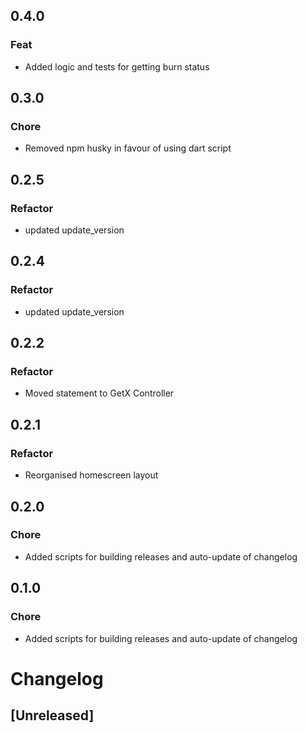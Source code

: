 ## 0.4.0
  
  ### Feat
  
  - Added logic and tests for getting burn status
  
  ## 0.3.0
  
  ### Chore
  
  - Removed npm husky in favour of using dart script
  
  ## 0.2.5

### Refactor

- updated update_version

## 0.2.4

### Refactor

- updated update_version

## 0.2.2

### Refactor

- Moved statement to GetX Controller

## 0.2.1

### Refactor

- Reorganised homescreen layout

## 0.2.0

### Chore

- Added scripts for building releases and auto-update of changelog

## 0.1.0

### Chore

- Added scripts for building releases and auto-update of changelog

# Changelog

## [Unreleased]
